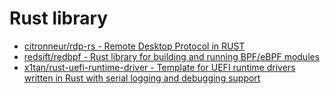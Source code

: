 # Rust library

* [citronneur/rdp-rs - Remote Desktop Protocol in RUST](https://github.com/citronneur/rdp-rs)
* [redsift/redbpf - Rust library for building and running BPF/eBPF modules](https://github.com/redsift/redbpf)
* [x1tan/rust-uefi-runtime-driver - Template for UEFI runtime drivers written in Rust with serial logging and debugging support](https://github.com/x1tan/rust-uefi-runtime-driver)
